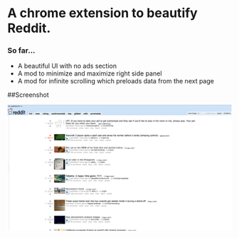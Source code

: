 # A chrome extension to beautify Reddit. #

### So far...
* A beautiful UI with no ads section
* A mod to minimize and maximize right side panel
* A mod for infinite scrolling which preloads data from the next page

##Screenshot

![beautify-reddit](https://raw.githubusercontent.com/CoolVoltage/beautify-reddit/master/screenshot.png "screenshot!") 


